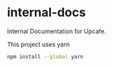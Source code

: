 # internal-docs
Internal Documentation for Upcafe.

This project uses yarn 


```sh
npm install --global yarn
```

